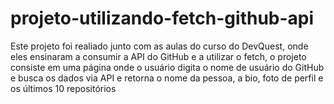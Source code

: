 # projeto-utilizando-fetch-github-api
<p>Este projeto foi realiado junto com as aulas do curso do DevQuest, onde eles ensinaram a consumir a API do GitHub e a utilizar o fetch, o projeto consiste em uma página onde o usuário digita o nome de usuário do GitHub e busca os dados via API e retorna o nome da pessoa, a bio, foto de perfil e os últimos 10 repositórios</p>